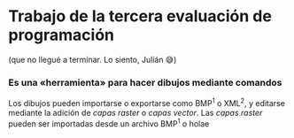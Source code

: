 # Trabajo de la tercera evaluación de programación
(que no llegué a terminar. Lo siento, Julián 😅)

### Es una «herramienta» para hacer dibujos mediante comandos
Los dibujos pueden importarse o exportarse como BMP<sup>1</sup> o XML<sup>2</sup>,
y editarse mediante la adición de *capas raster* o *capas vector*.
Las *capas raster* pueden ser importadas desde un archivo BMP<sup>1</sup> o holae
